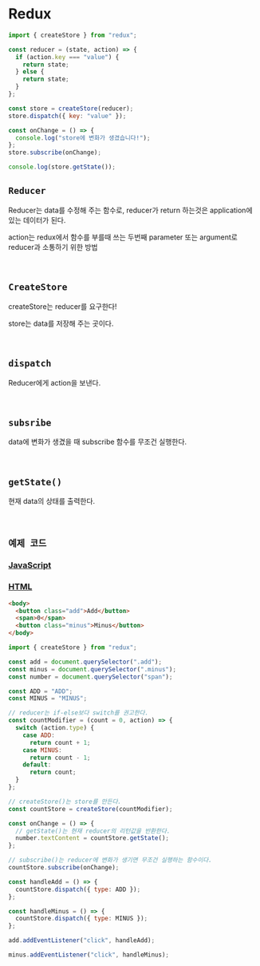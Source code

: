 # Redux

```javascript
import { createStore } from "redux";

const reducer = (state, action) => {
  if (action.key === "value") {
    return state;
  } else {
    return state;
  }
};

const store = createStore(reducer);
store.dispatch({ key: "value" });

const onChange = () => {
  console.log("store에 변화가 생겼습니다!");
};
store.subscribe(onChange);

console.log(store.getState());
```

## `Reducer`

Reducer는 data를 수정해 주는 함수로, reducer가 return 하는것은 application에 있는 데이터가 된다.

action는 redux에서 함수를 부를때 쓰는 두번째 parameter 또는 argument로 reducer과 소통하기 위한 방법

<br/>

## `CreateStore`

createStore는 reducer를 요구한다!

store는 data를 저장해 주는 곳이다.

<br/>

## `dispatch`

Reducer에게 action을 보낸다.

<br/>

## `subsribe`

data에 변화가 생겼을 때 subscribe 함수를 무조건 실행한다.

<br/>

## `getState()`

현재 data의 상태를 출력한다.

<br/>

## `예제 코드`

### [JavaScript](./src/index.js)

### [HTML](./public/index.html)

```html
<body>
  <button class="add">Add</button>
  <span>0</span>
  <button class="minus">Minus</button>
</body>
```

```javascript
import { createStore } from "redux";

const add = document.querySelector(".add");
const minus = document.querySelector(".minus");
const number = document.querySelector("span");

const ADD = "ADD";
const MINUS = "MINUS";

// reducer는 if-else보다 switch를 권고한다.
const countModifier = (count = 0, action) => {
  switch (action.type) {
    case ADD:
      return count + 1;
    case MINUS:
      return count - 1;
    default:
      return count;
  }
};

// createStore()는 store를 만든다.
const countStore = createStore(countModifier);

const onChange = () => {
  // getState()는 현재 reducer의 리턴값을 반환한다.
  number.textContent = countStore.getState();
};

// subscribe()는 reducer에 변화가 생기면 무조건 실행하는 함수이다.
countStore.subscribe(onChange);

const handleAdd = () => {
  countStore.dispatch({ type: ADD });
};

const handleMinus = () => {
  countStore.dispatch({ type: MINUS });
};

add.addEventListener("click", handleAdd);

minus.addEventListener("click", handleMinus);
```
